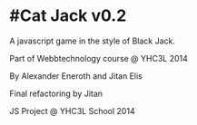 #Cat Jack v0.2
==========

A javascript game in the style of Black Jack.

Part of Webbtechnology course @ YHC3L 2014


By Alexander Eneroth and Jitan Elis

Final refactoring by Jitan


JS Project @ YHC3L School 2014
